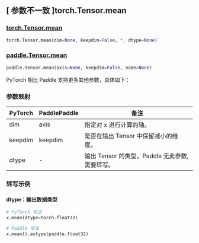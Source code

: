 ## [ 参数不一致 ]torch.Tensor.mean

### [torch.Tensor.mean](https://pytorch.org/docs/stable/generated/torch.Tensor.mean.html)

```python
torch.Tensor.mean(dim=None, keepdim=False, *, dtype=None)
```

### [paddle.Tensor.mean](https://www.paddlepaddle.org.cn/documentation/docs/zh/develop/api/paddle/Tensor_cn.html#mean-axis-none-keepdim-false-name-none)

```python
paddle.Tensor.mean(axis=None, keepdim=False, name=None)
```

PyTorch 相比 Paddle 支持更多其他参数，具体如下：

### 参数映射

| PyTorch | PaddlePaddle | 备注 |
| ------- | ------------ | -- |
| dim     | axis         | 指定对 x 进行计算的轴。 |
| keepdim | keepdim      | 是否在输出 Tensor 中保留减小的维度。 |
| dtype   | -       | 输出 Tensor 的类型，Paddle 无此参数, 需要转写。  |

### 转写示例

#### dtype：输出数据类型
```python
# PyTorch 写法
x.mean(dtype=torch.float32)

# Paddle 写法
x.mean().astype(paddle.float32)
```
